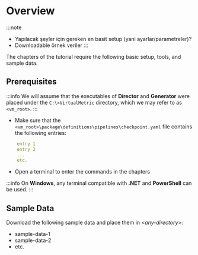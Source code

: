 # Overview

:::note
* Yapılacak şeyler için gereken en basit setup (yani ayarlar/parametreler)?
* Downloadable örnek veriler
:::

The chapters of the tutorial require the following basic setup, tools, and sample data.

## Prerequisites

:::info
We will assume that the executables of **Director** and **Generator** were placed under the `C:\>VirtualMetric` directory, which we may refer to as `<vm_root>`.
:::

* Make sure that the `<vm_root>\package\definitions\pipelines\checkpoint.yaml` file contains the following entries:

```yaml
	entry 1
	entry 2
	...
	etc.
```
* Open a terminal to enter the commands in the chapters

:::info
On **Windows**, any terminal compatible with **.NET** and **PowerShell** can be used.
:::

## Sample Data

Download the following sample data and place them in &lt;_any-directory_&gt;:

  * sample-data-1
  * sample-data-2
  * etc.

